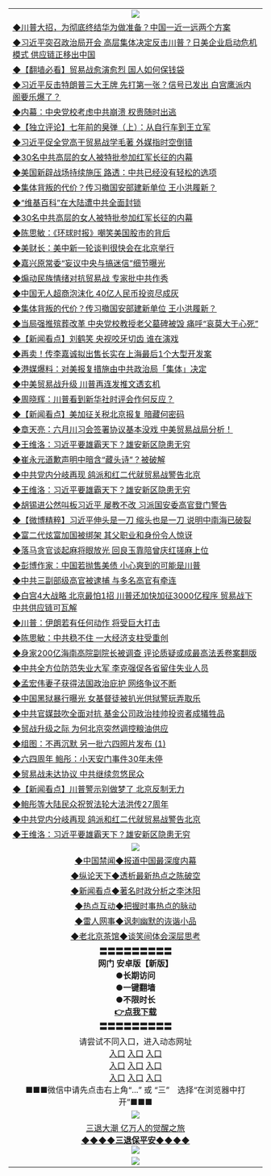 <table>
  <tr>
    <td align=center><img src="https://github.com/gyhhx/image-upload/blob/master/3.jpg" /></td>
  </tr>
  <tr>
<td align=left>
<a href="https://ctbtfdoocixoa.global.ssl.fastly.net/oo.aspx?name=c816857&key=ofejcfaxcltk&from=gy">◆川普大招，为彻底终结华为做准备？中国一近一远两个方案</a><br/></td>
  </tr>
  <tr>
<td align=left>
<a href="https://ctbtfdoocixoa.global.ssl.fastly.net/oo.aspx?name=c1036834&key=ofejcfaxcltk&from=gy">◆习近平突召政治局开会 高层集体决定反击川普？日美企业启动危机模式 供应链正移出中国</a><br/></td>
 </tr>
  <tr>
<td align=left>
<a href="http://ctbtfdoocixoa.global.ssl.fastly.net/oo.aspx?name=c1036705&key=ofejcfaxcltk&from=gy">◆【翻墙必看】贸易战愈演愈烈 国人如何保钱袋</a><br/></td>
 </tr>
   <tr>
<td align=left>
<a href="http://ctbtfdoocixoa.global.ssl.fastly.net/oo.aspx?name=c1036827&key=ofejcfaxcltk&from=gy">◆习近平反击特朗普三大王牌 先打第一张？信号已发出 白宫鹰派内阁要乐爆了？</a><br/></td>
   </tr> 
  <tr>
<td align=left>
<a href="http://ctbtfdoocixoa.global.ssl.fastly.net/oo.aspx?name=c1036718&key=ofejcfaxcltk&from=gy">◆内幕：中央党校考虑中共崩溃 权贵随时出逃</a><br/></td>
  </tr> 
 <tr>
<td align=left>
<a href="http://ctbtfdoocixoa.global.ssl.fastly.net/oo.aspx?name=c1036425&key=ofejcfaxcltk&from=gy">◆【独立评论】七年前的臭弹（上）：从自行车到王立军</a><br/>
</td>
   </tr>
 <tr>
<td align=left>
<a href="http://ctbtfdoocixoa.global.ssl.fastly.net/oo.aspx?name=c1036863&key=ofejcfaxcltk&from=gy">◆习近平促全党高干贸易战学毛著 外媒指时空倒错</a><br/>
</td>
   </tr>
 <tr>
<td align=left>
<a href="http://ctbtfdoocixoa.global.ssl.fastly.net/oo.aspx?name=c1036817&key=ofejcfaxcltk&from=gy">◆30名中共高层的女人被特批参加红军长征的内幕</a><br/></td>
  </tr>
  <tr>
<td align=left>
<a href="http://ctbtfdoocixoa.global.ssl.fastly.net/oo.aspx?name=c1036888&key=ofejcfaxcltk&from=gy">◆美国新辟战场持续施压 路透：中共已经没有轻松的选项</a><br/></td>
 </tr>
   <tr>
<td align=left>
<a href="http://ctbtfdoocixoa.global.ssl.fastly.net/oo.aspx?name=c1036809&key=ofejcfaxcltk&from=gy">◆集体背叛的代价？传习撤国安部建新单位 王小洪履新？</a><br/>
</td>
   </tr>
 <tr>
<td align=left>
<a href="http://ctbtfdoocixoa.global.ssl.fastly.net/oo.aspx?name=c1036830&key=ofejcfaxcltk&from=gy">◆“维基百科”在大陆遭中共全面封锁</a><br/></td>
  </tr>
  <tr>
<td align=left>
<a href="http://ctbtfdoocixoa.global.ssl.fastly.net/oo.aspx?name=c1036817&key=ofejcfaxcltk&from=gy">◆30名中共高层的女人被特批参加红军长征的内幕</a><br/></td>
 </tr>
  <tr>
<td align=left>
<a href="http://ctbtfdoocixoa.global.ssl.fastly.net/oo.aspx?name=c1036836&key=ofejcfaxcltk&from=gy">◆陈思敏：《环球时报》嘲笑美国股市的背后</a><br/></td>
 </tr>
   <tr>
<td align=left>
<a href="http://ctbtfdoocixoa.global.ssl.fastly.net/oo.aspx?name=c1036839&key=ofejcfaxcltk&from=gy">◆美财长：美中新一轮谈判很快会在北京举行</a><br/></td>
   </tr> 
  <tr>
<td align=left>
<a href="http://ctbtfdoocixoa.global.ssl.fastly.net/oo.aspx?name=c1036826&key=ofejcfaxcltk&from=gy">◆嘉兴原常委“妄议中央与搞迷信”细节曝光</a><br/></td>
  </tr> 
 <tr>
<td align=left>
<a href="http://ctbtfdoocixoa.global.ssl.fastly.net/oo.aspx?name=c1036871&key=ofejcfaxcltk&from=gy">◆煽动民族情绪对抗贸易战 专家批中共作秀</a><br/>
</td>
   </tr>
 <tr>
<td align=left>
<a href="http://ctbtfdoocixoa.global.ssl.fastly.net/oo.aspx?name=c1036866&key=ofejcfaxcltk&from=gy">◆中国无人超商泡沫化 40亿人民币投资尽成灰</a><br/>
</td>
   </tr>
 <tr>
<td align=left>
<a href="http://ctbtfdoocixoa.global.ssl.fastly.net/oo.aspx?name=c1036809&key=ofejcfaxcltk&from=gy">◆集体背叛的代价？传习撤国安部建新单位 王小洪履新？</a><br/></td>
  </tr>
  <tr>
<td align=left>
<a href="http://ctbtfdoocixoa.global.ssl.fastly.net/oo.aspx?name=c1036790&key=ofejcfaxcltk&from=gy">◆当局强推殡葬改革 中央党校教授老父墓碑被毁 痛呼“哀莫大于心死”</a><br/></td>
 </tr>
   <tr>
<td align=left>
<a href="http://ctbtfdoocixoa.global.ssl.fastly.net/oo.aspx?name=c1036880&key=ofejcfaxcltk&from=gy">◆【新闻看点】刘鹤笑 央视咬牙切齿 谁在演戏</a><br/>
</td>
   </tr>
 <tr>
<td align=left>
<a href="http://ctbtfdoocixoa.global.ssl.fastly.net/oo.aspx?name=c1036870&key=ofejcfaxcltk&from=gy">◆再卖！传李嘉诚拟出售长实在上海最后1个大型开发案</a><br/>
</td>
   </tr>
<tr>
<td align=left>
<a href="https://ctbtfdoocixoa.global.ssl.fastly.net/oo.aspx?name=c1036861&key=ofejcfaxcltk&from=gy">◆港媒爆料：对美报复措施由中共政治局「集体」决定</a><br/>
</td>       
  <tr>
<td align=left>
<a href="https://ctbtfdoocixoa.global.ssl.fastly.net/oo.aspx?name=c1036551&key=ofejcfaxcltk&from=gy">◆中美贸易战升级 川普再连发推文透玄机</a><br/></td>
  </tr>
  <tr>
<td align=left>
<a href="https://ctbtfdoocixoa.global.ssl.fastly.net/oo.aspx?name=c1036595&key=ofejcfaxcltk&from=gy">◆周晓辉：川普看到新华社时评会作何反应？</a><br/></td>
 </tr>
  <tr>
<td align=left>
<a href="http://ctbtfdoocixoa.global.ssl.fastly.net/oo.aspx?name=c1036569&key=ofejcfaxcltk&from=gy">◆【新闻看点】美加征关税北京报复 暗藏何密码</a><br/></td>
 </tr>
   <tr>
<td align=left>
<a href="http://ctbtfdoocixoa.global.ssl.fastly.net/oo.aspx?name=c1036469&key=ofejcfaxcltk&from=gy">◆章天亮：六月川习会签署协议基本没戏 中美贸易战局分析！</a><br/></td>
   </tr> 
  <tr>
<td align=left>
<a href="http://ctbtfdoocixoa.global.ssl.fastly.net/oo.aspx?name=c1036151&key=ofejcfaxcltk&from=gy">◆王维洛：习近平要雄霸天下？雄安新区隐患无穷</a><br/></td>
  </tr> 
 <tr>
<td align=left>
<a href="http://ctbtfdoocixoa.global.ssl.fastly.net/oo.aspx?name=c1036443&key=ofejcfaxcltk&from=gy">◆崔永元道歉声明中暗含“藏头诗”？被破解</a><br/>
</td>
   </tr>
 <tr>
<td align=left>
<a href="http://ctbtfdoocixoa.global.ssl.fastly.net/oo.aspx?name=c1036288&key=ofejcfaxcltk&from=gy">◆中共党内分岐再现 鸽派和红二代就贸易战警告北京</a><br/>
</td>
   </tr>
 <tr>
<td align=left>
<a href="http://ctbtfdoocixoa.global.ssl.fastly.net/oo.aspx?name=c1036151&key=ofejcfaxcltk&from=gy">◆王维洛：习近平要雄霸天下？雄安新区隐患无穷</a><br/></td>
  </tr>
  <tr>
<td align=left>
<a href="http://ctbtfdoocixoa.global.ssl.fastly.net/oo.aspx?name=c1036520&key=ofejcfaxcltk&from=gy">◆胡锡进公然叫板习近平 屡教不改 习派国安委高官登门警告</a><br/></td>
 </tr>
   <tr>
<td align=left>
<a href="http://ctbtfdoocixoa.global.ssl.fastly.net/oo.aspx?name=c1036453&key=ofejcfaxcltk&from=gy">◆【微博精粹】习近平伸头是一刀 缩头也是一刀 说明中南海已破裂</a><br/>
</td>
   </tr>
 <tr>
<td align=left>
<a href="http://ctbtfdoocixoa.global.ssl.fastly.net/oo.aspx?name=c1036507&key=ofejcfaxcltk&from=gy">◆富二代炫富加国被绑架 其父职业和身份令人惊讶</a><br/></td>
  </tr>
  <tr>
<td align=left>
<a href="http://ctbtfdoocixoa.global.ssl.fastly.net/oo.aspx?name=c1036506&key=ofejcfaxcltk&from=gy">◆落马贪官谈起麻将眼放光 回良玉靠陪曾庆红搓麻上位</a><br/></td>
 </tr>
  <tr>
<td align=left>
<a href="http://ctbtfdoocixoa.global.ssl.fastly.net/oo.aspx?name=c1036555&key=ofejcfaxcltk&from=gy">◆彭博作家：中国若抛售美债 小心爽到的可能是川普</a><br/></td>
 </tr>
   <tr>
<td align=left>
<a href="http://ctbtfdoocixoa.global.ssl.fastly.net/oo.aspx?name=c1036546&key=ofejcfaxcltk&from=gy">◆中共三副部级高官被逮捕 与多名高官有牵连</a><br/></td>
   </tr> 
  <tr>
<td align=left>
<a href="http://ctbtfdoocixoa.global.ssl.fastly.net/oo.aspx?name=c1036545&key=ofejcfaxcltk&from=gy">◆白宫4大战略 北京最怕1招 川普还加快加征3000亿程序 贸易战下 中共供应链可瓦解</a><br/></td>
  </tr> 
 <tr>
<td align=left>
<a href="http://ctbtfdoocixoa.global.ssl.fastly.net/oo.aspx?name=c1036616&key=ofejcfaxcltk&from=gy">◆川普：伊朗若有任何动作 将受巨大打击</a><br/>
</td>
   </tr>
 <tr>
<td align=left>
<a href="http://ctbtfdoocixoa.global.ssl.fastly.net/oo.aspx?name=c1036542&key=ofejcfaxcltk&from=gy">◆陈思敏：中共稳不住 一大经济支柱受重创</a><br/>
</td>
   </tr>
 <tr>
<td align=left>
<a href="http://ctbtfdoocixoa.global.ssl.fastly.net/oo.aspx?name=c1036553&key=ofejcfaxcltk&from=gy">◆身家200亿海南高院副院长被调查 评论质疑或成最高法丢卷案翻版</a><br/></td>
  </tr>
  <tr>
<td align=left>
<a href="http://ctbtfdoocixoa.global.ssl.fastly.net/oo.aspx?name=c1036590&key=ofejcfaxcltk&from=gy">◆中共全方位防范失业大军 李克强促各省留住失业人员</a><br/></td>
 </tr>
   <tr>
<td align=left>
<a href="http://ctbtfdoocixoa.global.ssl.fastly.net/oo.aspx?name=c1036527&key=ofejcfaxcltk&from=gy">◆孟宏伟妻子获得法国政治庇护 网络争议不断</a><br/>
</td>
   </tr>
 <tr>
<td align=left>
<a href="http://ctbtfdoocixoa.global.ssl.fastly.net/oo.aspx?name=c1036495&key=ofejcfaxcltk&from=gy">◆中国黑狱暴行曝光 女基督徒被扒光供狱警玩弄取乐</a><br/>
</td>
   </tr>
<tr>
<td align=left>
<a href="https://ctbtfdoocixoa.global.ssl.fastly.net/oo.aspx?name=c1036607&key=ofejcfaxcltk&from=gy">◆中共官媒鼓吹全面对抗 基金公司政治挂帅投资者成犠牲品</a><br/>
</td>       
  <tr>
<td align=left>
<a href="https://ctbtfdoocixoa.global.ssl.fastly.net/oo.aspx?name=c1036329&key=ofejcfaxcltk&from=gy">◆贸战升级之际 为何北京突然调控粮油供应</a><br/></td>
  </tr>
  <tr>
<td align=left>
<a href="https://ctbtfdoocixoa.global.ssl.fastly.net/oo.aspx?name=c1036174&key=ofejcfaxcltk&from=gy">◆组图：不再沉默 另一批六四照片发布 (1)</a><br/></td>
 </tr>
  <tr>
<td align=left>
<a href="http://ctbtfdoocixoa.global.ssl.fastly.net/oo.aspx?name=c1036313&key=ofejcfaxcltk&from=gy">◆六四周年 鲍彤：小天安门事件30年未停</a><br/></td>
 </tr>
   <tr>
<td align=left>
<a href="http://ctbtfdoocixoa.global.ssl.fastly.net/oo.aspx?name=c1036188&key=ofejcfaxcltk&from=gy">◆贸易战未达协议 中共继续忽悠民众</a><br/></td>
   </tr> 
  <tr>
<td align=left>
<a href="http://ctbtfdoocixoa.global.ssl.fastly.net/oo.aspx?name=c1036307&key=ofejcfaxcltk&from=gy">◆【新闻看点】川普警示别做梦了 北京反制无力</a><br/></td>
  </tr> 
 <tr>
<td align=left>
<a href="http://ctbtfdoocixoa.global.ssl.fastly.net/oo.aspx?name=c1036253&key=ofejcfaxcltk&from=gy">◆鲍彤等大陆民众祝贺法轮大法洪传27周年</a><br/>
</td>
   </tr>
 <tr>
<td align=left>
<a href="http://ctbtfdoocixoa.global.ssl.fastly.net/oo.aspx?name=c1036288&key=ofejcfaxcltk&from=gy">◆中共党内分岐再现 鸽派和红二代就贸易战警告北京</a><br/>
</td>
   </tr>
 <tr>
<td align=left>
<a href="http://ctbtfdoocixoa.global.ssl.fastly.net/oo.aspx?name=c1036151&key=ofejcfaxcltk&from=gy">◆王维洛：习近平要雄霸天下？雄安新区隐患无穷</a><br/></td>
  </tr>
  <tr>
    <td align=center><img src="https://github.com/gyhhx/image-upload/blob/master/2.jpg" /></td>
  </tr>
  <tr>
  <td align=center>
<a href="http://ctbtfdoocixoa.global.ssl.fastly.net/oo.aspx?name=c816860&key=ofejcfaxcltk&from=gy&tag=99733110">◆中国禁闻◆报道中国最深度内幕</a><br/>
   </tr>
  <tr>
     <td align=center>
<a href="http://ctbtfdoocixoa.global.ssl.fastly.net/oo.aspx?name=c816855&key=ofejcfaxcltk&from=gy&tag=997110">◆纵论天下◆透析最新热点之陈破空</a><br/>
   </tr>
   <tr>
      <td align=center>
<a href="http://ctbtfdoocixoa.global.ssl.fastly.net/oo.aspx?name=c838308&key=ofejcfaxcltk&from=gy&tag=9973110">◆新闻看点◆著名时政分析之李沐阳</a><br/>
   </tr>
   <tr>
     <td align=center>
<a href="http://ctbtfdoocixoa.global.ssl.fastly.net/oo.aspx?name=c816852&key=ofejcfaxcltk&from=gy&tag=9733110">◆热点互动◆把握时事热点的脉动</a><br/>
   </tr>
   <tr>
      <td align=center>
<a href="http://ctbtfdoocixoa.global.ssl.fastly.net/oo.aspx?name=c816694&key=ofejcfaxcltk&from=gy&tag=93310">◆雷人网事◆讽刺幽默的诙谐小品</a><br/>
   </tr>
   <tr>
    <td align=center>
<a href="http://ctbtfdoocixoa.global.ssl.fastly.net/oo.aspx?name=c816650&key=ofejcfaxcltk&from=gy&tag=9973110">◆老北京茶馆◆谈笑间体会深层思考</a><br/>
   </tr>
   <tr>
    <td align=center>
 <b>〓〓〓〓〓〓〓〓〓<br/>网门 安卓版【新版】<br/> ●长期访问<br/> ●一键翻墙<br/>  ●不限时长<br/> 
 <a href="https://share.weiyun.com/5ApAoLP">👉<b>点我下载</a><br/>〓〓〓〓〓〓〓〓〓<br/>
    </td>
    </tr>
   <tr>
    <td align=center>请尝试不同入口，进入动态网址<br/>
      <a href="https://s3.us-east-2.amazonaws.com/ogateo/show.htm">入口</a>
      <a href="https://s3.ca-central-1.amazonaws.com/ogatec/show.htm">入口</a>
      <a href="https://s3.ap-southeast-2.amazonaws.com/ogatey/show.htm">入口</a><br/>
      <a href="https://s3.ap-northeast-2.amazonaws.com/ogates/show.htm">入口</a>
      <a href="https://s3.eu-central-1.amazonaws.com/ogatef/show.htm">入口</a>
      <a href="https://s3.ap-south-1.amazonaws.com/ogatem/show.htm">入口</a><br/>
      <a href="https://s3-us-west-1.amazonaws.com/ogaten/show.htm">入口</a>
      <a href="https://s3.eu-west-2.amazonaws.com/ogatel/show.htm">入口</a>
      <a href="https://s3.ap-northeast-1.amazonaws.com/ogatet/show.htm">入口</a><br/>
      ■■■微信中请先点击右上角“...” 或 “三”　选择“在浏览器中打开”■■■<b><br/>
    </td>
  </tr>
  <tr>
    <td align=center><img src="https://github.com/gyhhx/image-upload/blob/master/3.jpg" /> </td>
</tr>
  <tr>  
  <td align=center>
  <a href="http://ctbtfdoocixoa.global.ssl.fastly.net/oo.aspx?name=c894205&key=ofejcfaxcltk&from=gy&tag=9973110">三退大潮 亿万人的觉醒之旅</a><br/>
      <a href="http://ctbtfdoocixoa.global.ssl.fastly.net/oo.aspx?name=ogQuit.aspx&key=ofejcfaxcltk&from=gy"><b>◆◆◆◆三退保平安◆◆◆◆<br/></a>
      <img src="https://github.com/gyhhx/image-upload/blob/master/3t.jpg" /><br/>
      </td>
  </tr>
   <tr>
    <td align=center><img src="https://raw.githubusercontent.com/oGate2/Up/master/oGate_640.jpg"/></td>
  </tr>
</table>


